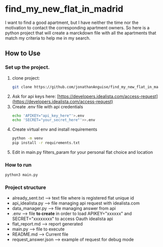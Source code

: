 # find_my_new_flat_in_madrid
I want to find a good apartment, but I have neither the time nor the motivation to contact the corresponding apartment owners. So here is a python project that will create a marckdown file with all the apartments that match my criteria to help me in my search.
## How to Use

### Set up the project.
1. clone project:
   ```bash
   git clone https://github.com/jonathanAnguise/find_my_new_flat_in_madrid.git
   ```
2. Ask for api keys here: [https://developers.idealista.com/access-request](https://developers.idealista.com/access-request)
3. Create .env file with api credentials
   ```bash
   echo 'APIKEY="api_key_here"'>.env
   echo 'SECRET="your_secret_here"'>>.env
   ```
4. Create virtual env and install requirements
   ```bash
   python -m venv
   pip install -r requirements.txt
   ```
5. Edit in main.py filters_param for your personal flat choice and location

### How to run

   ```bash
   python3 main.py
   ```
### Project structure
- already_sent.txt --> text file where is registered flat unique id
- api_idealista.py --> file managing api request with idealista.com
- data_manager.py --> file managing answer from api
- .env --> file **to create** in order to load APIKEY="xxxxxx" and SECRET="xxxxxxxx" to access Oauth idealista api
- flat_report.md --> report generated 
- main.py --> file to execute
- README.md --> Current file
- request_answer.json --> example of request for debug mode


